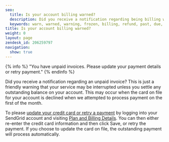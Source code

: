 ```yaml
---
seo:
  title: Is your account billing warned? 
  description: Did you receive a notification regarding being billing warned? Learn more here...
  keywords: warn, warned, warning, frozen, billing, refund, past, due, subscription, plan, charge, balance, usage, overage, contacts, storage, cancel, downgrade, upgrade, resubmit, retry, payment
title: Is your account billing warned? 
weight: 0
layout: page
zendesk_id: 206259797
navigation:
  show: true
---
```


{% info %} "You have unpaid invoices. Please update your payment details or retry payment." {% endinfo %}

Did you receive a notification regarding an unpaid invoice? This is just a friendly warning that your service may be interrupted unless you settle any outstanding balance on your account. This may occur when the card on file for your account is declined when we attempted to process payment on the first of the month. 

To please [update your credit card or retry a payment]({{root_url}}/Classroom/Basics/Billing/update_your_credit_card_and_resubmit_payments.html) by logging into your SendGrid account and visiting [Plan and Billing Details](https://app.sendgrid.com/settings/billing). You can then either re-enter the credit card information and then click Save, or retry the payment. If you choose to update the card on file, the outstanding payment will process automatically. 
